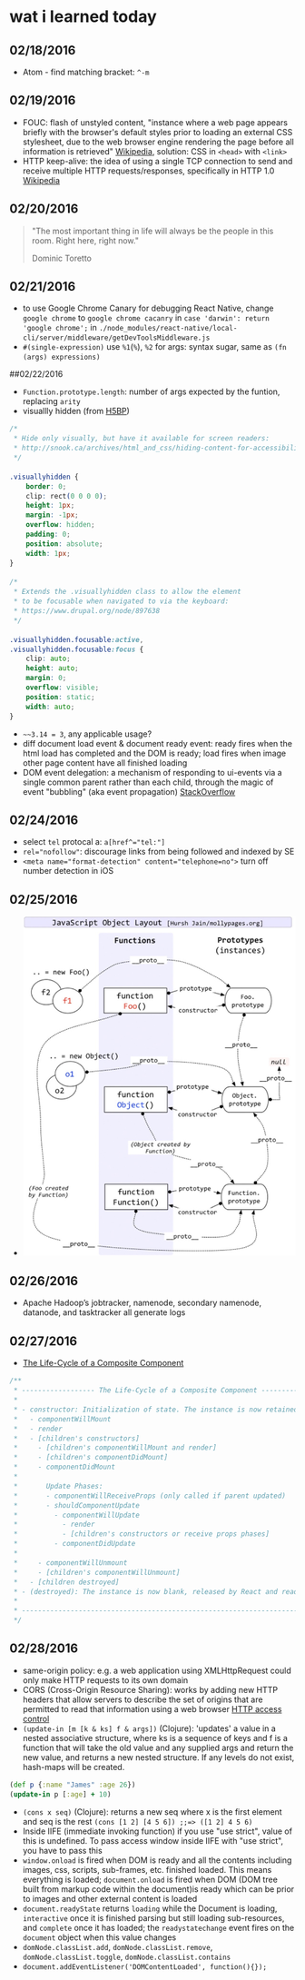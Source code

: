 # wat i learned today

## 02/18/2016
* Atom - find matching bracket: `^-m`

## 02/19/2016
* FOUC: flash of unstyled content, "instance where a web page appears briefly with the browser's default styles prior to loading an external CSS stylesheet, due to the web browser engine rendering the page before all information is retrieved" [Wikipedia](https://en.wikipedia.org/wiki/Flash_of_unstyled_content), solution: CSS in `<head>` with `<link>`
* HTTP keep-alive: the idea of using a single TCP connection to send and receive multiple HTTP requests/responses, specifically in HTTP 1.0 [Wikipedia](https://en.wikipedia.org/wiki/HTTP_persistent_connection)

## 02/20/2016
> "The most important thing in life will always be the people in this room. Right here, right now."
> 
> Dominic Toretto

## 02/21/2016
* to use Google Chrome Canary for debugging React Native, change `google chrome` to `google chrome cacanry` in `case 'darwin': return 'google chrome';` in `./node_modules/react-native/local-cli/server/middleware/getDevToolsMiddleware.js`
* `#(single-expression)` use `%1`(`%`), `%2` for args: syntax sugar, same as `(fn (args) expressions)`

##02/22/2016
* `Function.prototype.length`: number of args expected by the funtion, replacing `arity`
* visuallly hidden (from [H5BP](https://github.com/h5bp/html5-boilerplate/blob/master/src/css/main.css))

```css
/*
 * Hide only visually, but have it available for screen readers:
 * http://snook.ca/archives/html_and_css/hiding-content-for-accessibility
 */

.visuallyhidden {
    border: 0;
    clip: rect(0 0 0 0);
    height: 1px;
    margin: -1px;
    overflow: hidden;
    padding: 0;
    position: absolute;
    width: 1px;
}

/*
 * Extends the .visuallyhidden class to allow the element
 * to be focusable when navigated to via the keyboard:
 * https://www.drupal.org/node/897638
 */

.visuallyhidden.focusable:active,
.visuallyhidden.focusable:focus {
    clip: auto;
    height: auto;
    margin: 0;
    overflow: visible;
    position: static;
    width: auto;
}
```
* `~~3.14 = 3`, any applicable usage?
* diff document load event & document ready event: ready fires when the html load has completed and the DOM is ready; load fires when image other page content have all finished loading
* DOM event delegation: a mechanism of responding to ui-events via a single common parent rather than each child, through the magic of event "bubbling" (aka event propagation) [StackOverflow](http://stackoverflow.com/questions/1687296/what-is-dom-event-delegation)

## 02/24/2016
* select `tel` protocal a: `a[href^="tel:"]`
* `rel="nofollow"`: discourage links from being followed and indexed by SE
* `<meta name="format-detection" content="telephone=no">` turn off number detection in iOS

## 02/25/2016
* ![JavaScript Object Layout](./assets/IMG_3612.jpg)

## 02/26/2016
* Apache Hadoop’s jobtracker, namenode, secondary namenode, datanode, and tasktracker all generate logs

## 02/27/2016
* [The Life-Cycle of a Composite Component](https://github.com/facebook/react/blob/master/src/renderers/shared/reconciler/ReactCompositeComponent.js)

```javascript
/**
 * ------------------ The Life-Cycle of a Composite Component ------------------
 *
 * - constructor: Initialization of state. The instance is now retained.
 *   - componentWillMount
 *   - render
 *   - [children's constructors]
 *     - [children's componentWillMount and render]
 *     - [children's componentDidMount]
 *     - componentDidMount
 *
 *       Update Phases:
 *       - componentWillReceiveProps (only called if parent updated)
 *       - shouldComponentUpdate
 *         - componentWillUpdate
 *           - render
 *           - [children's constructors or receive props phases]
 *         - componentDidUpdate
 *
 *     - componentWillUnmount
 *     - [children's componentWillUnmount]
 *   - [children destroyed]
 * - (destroyed): The instance is now blank, released by React and ready for GC.
 *
 * -----------------------------------------------------------------------------
 */
```

## 02/28/2016
* same-origin policy: e.g. a web application using XMLHttpRequest could only make HTTP requests to its own domain
* CORS (Cross-Origin Resource Sharing): works by adding new HTTP headers that allow servers to describe the set of origins that are permitted to read that information using a web browser [HTTP access control](https://developer.mozilla.org/en-US/docs/Web/HTTP/Access_control_CORS)
* `(update-in [m [k & ks] f & args])` (Clojure): 'updates' a value in a nested associative structure, where ks is a sequence of keys and f is a function that will take the old value and any supplied args and return the new value, and returns a new nested structure. If any levels do not exist, hash-maps will be created.

```clojure
(def p {:name "James" :age 26})
(update-in p [:age] + 10)
```
* `(cons x seq)` (Clojure): returns a new seq where x is the first element and seq is the rest
`(cons [1 2] [4 5 6]) ;;=> ([1 2] 4 5 6)`
* Inside IIFE (immediate invoking function) if you use "use strict", value of this is undefined. To pass access window inside IIFE with "use strict", you have to pass this
* `window.onload` is fired when DOM is ready and all the contents including images, css, scripts, sub-frames, etc. finished loaded. This means everything is loaded; `document.onload` is fired when DOM (DOM tree built from markup code within the document)is ready which can be prior to images and other external content is loaded
* `document.readyState` returns `loading` while the Document is loading, `interactive` once it is finished parsing but still loading sub-resources, and `complete` once it has loaded; the `readystatechange` event fires on the `document` object when this value changes
* `domNode.classList.add`, `domNode.classList.remove`, `domNode.classList.toggle`, `domNode.classList.contains`
* `document.addEventListener('DOMContentLoaded', function(){});`
    
